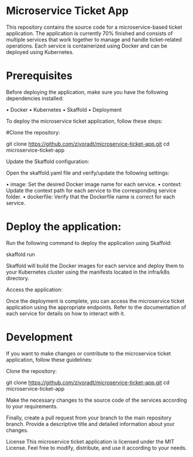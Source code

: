 # Microservice Ticket App
This repository contains the source code for a microservice-based ticket application. The application is currently 70% finished and consists of multiple services that work together to manage and handle ticket-related operations. Each service is containerized using Docker and can be deployed using Kubernetes.

# Prerequisites
Before deploying the application, make sure you have the following dependencies installed:

• Docker
• Kubernetes
• Skaffold
• Deployment

To deploy the microservice ticket application, follow these steps:

#Clone the repository:

git clone https://github.com/zivoradt/microservice-ticket-app.git
cd microservice-ticket-app

Update the Skaffold configuration:

Open the skaffold.yaml file and verify/update the following settings:

• image: Set the desired Docker image name for each service.
• context: Update the context path for each service to the corresponding service folder.
• dockerfile: Verify that the Dockerfile name is correct for each service.

# Deploy the application:

Run the following command to deploy the application using Skaffold:

skaffold run

Skaffold will build the Docker images for each service and deploy them to your Kubernetes cluster using the manifests located in the infra/k8s directory.

Access the application:

Once the deployment is complete, you can access the microservice ticket application using the appropriate endpoints. Refer to the documentation of each service for details on how to interact with it.

# Development
If you want to make changes or contribute to the microservice ticket application, follow these guidelines:

Clone the repository:


git clone https://github.com/zivoradt/microservice-ticket-app.git
cd microservice-ticket-app

Make the necessary changes to the source code of the services according to your requirements.

Finally, create a pull request from your branch to the main repository branch. Provide a descriptive title and detailed information about your changes.

License
This microservice ticket application is licensed under the MIT License. Feel free to modify, distribute, and use it according to your needs.
